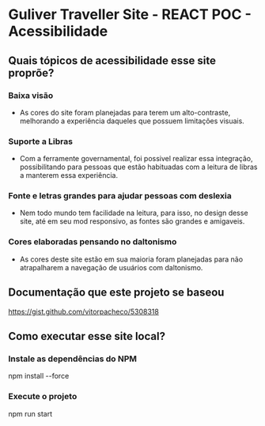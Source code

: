 # Guliver Traveller Site - REACT POC - Acessibilidade

## Quais tópicos de acessibilidade esse site proprõe?

### Baixa visão
- As cores do site foram planejadas para terem um alto-contraste, melhorando a experiência daqueles que possuem limitações visuais.

### Suporte a Libras
- Com a ferramente governamental, foi possivel realizar essa integração, possibilitando para pessoas que estão habituadas com a leitura de libras a manterem essa experiência.

### Fonte e letras grandes para ajudar pessoas com deslexia
- Nem todo mundo tem facilidade na leitura, para isso, no design desse site, até em seu mod responsivo, as fontes são grandes e amigaveis.

### Cores elaboradas pensando no daltonismo
- As cores deste site estão em sua maioria foram planejadas para não atrapalharem a navegação de usuários com daltonismo.

## Documentação que este projeto se baseou
https://gist.github.com/vitorpacheco/5308318


## Como executar esse site local?

### Instale as dependências do NPM
npm install --force

### Execute o projeto
npm run start